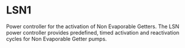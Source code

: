 # LSN1
Power controller for the activation of Non Evaporable Getters. The LSN power controller provides predefined, timed activation and reactivation cycles for Non Evaporable Getter pumps.
